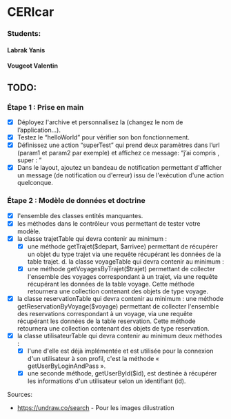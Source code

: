 # CERIcar

### Students:
#### Labrak Yanis
#### Vougeot Valentin

## TODO:

### Étape 1 : Prise en main

- [x] Déployez l'archive et personnalisez la (changez le nom de l’application...).
- [x] Testez le “helloWorld” pour vérifier son bon fonctionnement.
- [x] Définissez une action “superTest” qui prend deux paramètres dans l’url (param1 et
param2 par exemple) et affichez ce message: “j’ai compris <VALEUR PARAM1> ,
super : <VALEUR PARAM2>”
- [x] Dans le layout, ajoutez un bandeau de notification permettant d'afficher un
message (de notification ou d'erreur) issu de l'exécution d'une action quelconque. 

### Étape 2 : Modèle de données et doctrine 

- [x] l'ensemble des classes entités manquantes.
- [x] les méthodes dans le contrôleur vous permettant de tester votre modèle.
- [x] la classe trajetTable qui devra contenir au minimum :
  - [x] une méthode getTrajet($depart, $arrivee) permettant de récupérer un objet
du type trajet via une requête récupérant les données de la table trajet.
d. la classe voyageTable qui devra contenir au minimum :
  - [x] une méthode getVoyagesByTrajet($trajet) permettant de collecter l'ensemble
des voyages correspondant à un trajet, via une requête récupérant les
données de la table voyage. Cette méthode retournera une collection
contenant des objets de type voyage.
- [x] la classe reservationTable qui devra contenir au minimum :
une méthode getReservationByVoyage($voyage) permettant de collecter
l'ensemble des reservations correspondant à un voyage, via une requête
récupérant les données de la table reservation. Cette méthode retournera
une collection contenant des objets de type reservation.
- [x] la classe utilisateurTable qui devra contenir au minimum deux méthodes :
  - [x] l'une d'elle est déjà implémentée et est utilisée pour la connexion d'un
utilisateur à son profil, c'est la méthode « getUserByLoginAndPass ».
  - [x] une seconde méthode, getUserById($id), est destinée à récupérer les
informations d'un utilisateur selon un identifiant (id).

Sources:
 
* https://undraw.co/search - Pour les images dilustration
